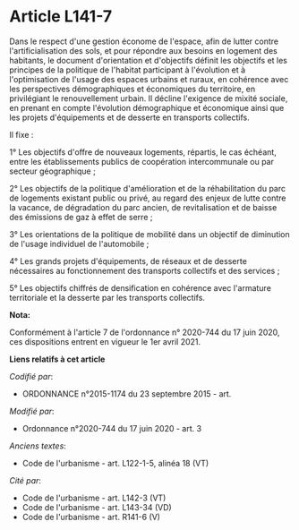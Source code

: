 # Article L141-7

Dans le respect d'une gestion économe de l'espace, afin de lutter contre l'artificialisation des sols, et pour répondre aux
besoins en logement des habitants, le document d'orientation et d'objectifs définit les objectifs et les principes de la
politique de l'habitat participant à l'évolution et à l'optimisation de l'usage des espaces urbains et ruraux, en cohérence
avec les perspectives démographiques et économiques du territoire, en privilégiant le renouvellement urbain. Il décline
l'exigence de mixité sociale, en prenant en compte l'évolution démographique et économique ainsi que les projets
d'équipements et de desserte en transports collectifs.

Il fixe :

1° Les objectifs d'offre de nouveaux logements, répartis, le cas échéant, entre les établissements publics de coopération
intercommunale ou par secteur géographique ;

2° Les objectifs de la politique d'amélioration et de la réhabilitation du parc de logements existant public ou privé, au
regard des enjeux de lutte contre la vacance, de dégradation du parc ancien, de revitalisation et de baisse des émissions de
gaz à effet de serre ;

3° Les orientations de la politique de mobilité dans un objectif de diminution de l'usage individuel de l'automobile ;

4° Les grands projets d'équipements, de réseaux et de desserte nécessaires au fonctionnement des transports collectifs et des
services ;

5° Les objectifs chiffrés de densification en cohérence avec l'armature territoriale et la desserte par les transports
collectifs.

**Nota:**

Conformément à l'article 7 de l'ordonnance n° 2020-744 du 17 juin 2020, ces dispositions entrent en vigueur le 1er avril
2021.

**Liens relatifs à cet article**

_Codifié par_:

  - ORDONNANCE n°2015-1174 du 23 septembre 2015 - art.

_Modifié par_:

  - Ordonnance n°2020-744 du 17 juin 2020 - art. 3

_Anciens textes_:

  - Code de l'urbanisme - art. L122-1-5, alinéa 18 (VT)

_Cité par_:

  - Code de l'urbanisme - art. L142-3 (VT)
  - Code de l'urbanisme - art. L143-34 (VD)
  - Code de l'urbanisme - art. R141-6 (V)

